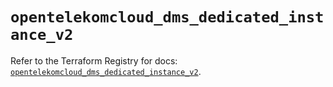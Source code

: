 # `opentelekomcloud_dms_dedicated_instance_v2`

Refer to the Terraform Registry for docs: [`opentelekomcloud_dms_dedicated_instance_v2`](https://registry.terraform.io/providers/opentelekomcloud/opentelekomcloud/1.36.49/docs/resources/dms_dedicated_instance_v2).
